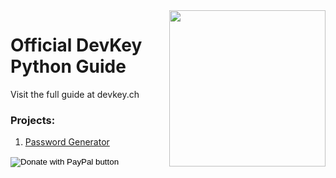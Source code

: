 <img src="https://i.ibb.co/QnQBDf9/logo-square.png" width="250" align="right">

# Official DevKey Python Guide
Visit the full guide at devkey.ch
### Projects:
1. [Password Generator](Projects/passwordgenerator.py)



<form action="https://www.paypal.com/donate" method="post" target="_top">
<input type="hidden" name="hosted_button_id" value="SQ9YCEDJP3WXL" />
<input type="image" src="https://www.paypalobjects.com/en_US/i/btn/btn_donate_LG.gif" border="0" name="submit" title="PayPal - The safer, easier way to pay online!" alt="Donate with PayPal button" />
<img alt="" border="0" src="https://www.paypal.com/en_CH/i/scr/pixel.gif" width="1" height="1" />
</form>
